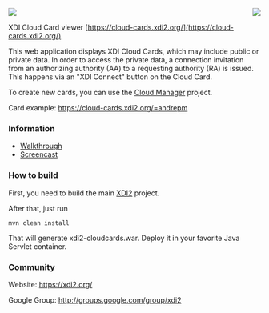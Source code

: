 <a href="http://projectdanube.org/" target="_blank"><img src="http://projectdanube.github.com/xdi2/images/projectdanube_logo.png" align="right"></a>
<img src="http://projectdanube.github.com/xdi2/images/logo64.png"><br>

XDI Cloud Card viewer [https://cloud-cards.xdi2.org/](https://cloud-cards.xdi2.org/)

This web application displays XDI Cloud Cards, which may include public or private data. In order to access the private data, a connection invitation from an
authorizing authority (AA) to a requesting authority (RA) is issued. This happens via an "XDI Connect" button on the Cloud Card.

To create new cards, you can use the [Cloud Manager](https://github.com/projectdanube/xdi2-manager) project.

Card example: https://cloud-cards.xdi2.org/=andrepm

### Information

* [Walkthrough](https://github.com/projectdanube/xdi2-cloudcards/wiki/Walkthrough)
* [Screencast](https://github.com/projectdanube/xdi2-cloudcards/wiki/Screencast)

### How to build

First, you need to build the main [XDI2](https://github.com/projectdanube/xdi2) project.

After that, just run

    mvn clean install

That will generate xdi2-cloudcards.war. Deploy it in your favorite Java Servlet container.

### Community

Website: https://xdi2.org/

Google Group: http://groups.google.com/group/xdi2
